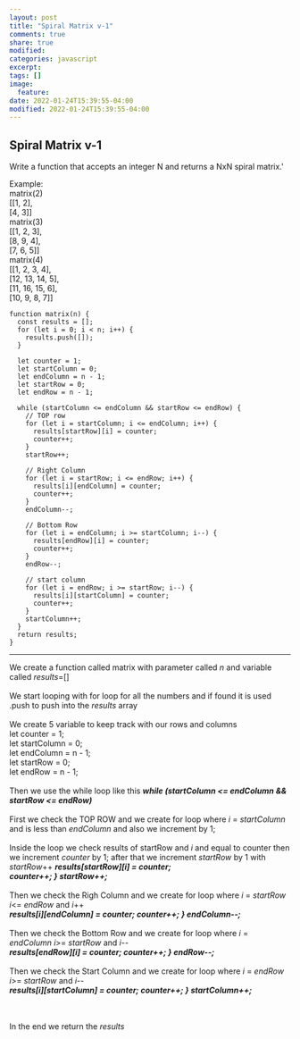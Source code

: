 ```yaml
---
layout: post
title: "Spiral Matrix v-1"
comments: true
share: true
modified:
categories: javascript
excerpt:
tags: []
image:
  feature:
date: 2022-01-24T15:39:55-04:00
modified: 2022-01-24T15:39:55-04:00
---
```


## Spiral Matrix v-1
Write a function that accepts an integer N and returns a NxN spiral matrix.'


Example:<br>
matrix(2)<br>
    [[1, 2],<br>
     [4, 3]]<br>
   matrix(3)<br>
     [[1, 2, 3],<br>
     [8, 9, 4],<br>
     [7, 6, 5]]<br>
   matrix(4)<br>
     [[1,   2,  3, 4],<br>
     [12, 13, 14, 5],<br>
     [11, 16, 15, 6],<br>
     [10,  9,  8, 7]]<br>





~~~
function matrix(n) {
  const results = [];
  for (let i = 0; i < n; i++) {
    results.push([]);
  }

  let counter = 1;
  let startColumn = 0;
  let endColumn = n - 1;
  let startRow = 0;
  let endRow = n - 1;

  while (startColumn <= endColumn && startRow <= endRow) {
    // TOP row
    for (let i = startColumn; i <= endColumn; i++) {
      results[startRow][i] = counter;
      counter++;
    }
    startRow++;

    // Right Column
    for (let i = startRow; i <= endRow; i++) {
      results[i][endColumn] = counter;
      counter++;
    }
    endColumn--;

    // Bottom Row
    for (let i = endColumn; i >= startColumn; i--) {
      results[endRow][i] = counter;
      counter++;
    }
    endRow--;

    // start column
    for (let i = endRow; i >= startRow; i--) {
      results[i][startColumn] = counter;
      counter++;
    }
    startColumn++;
  }
  return results;
}
~~~
___
We create a function called matrix with parameter called *n* and variable called *results*=[] 
<br><br>
We start looping with for loop for all the numbers and if found it is used .push to push into the *results* array
<br><br>
We create 5 variable to keep track with our rows and columns<br>
  let counter = 1;<br>
  let startColumn = 0;<br>
  let endColumn = n - 1;<br>
  let startRow = 0;<br>
  let endRow = n - 1;<br>
<br>
Then we use the while loop like this ***while (startColumn <= endColumn && startRow <= endRow)***
<br><br>
First we check the TOP ROW and we create for loop where *i* = *startColumn* and is less than *endColumn* and also we increment by 1;
<br><br>
Inside the loop we check results of startRow and *i* and equal to counter then we increment     *counter* by 1; after that we increment *startRow* by 1 with *startRow*++
***results[startRow][i] = counter; <br>
      counter++;
    }
    startRow++;***
<br><br>
Then we check the Righ Column and we create for loop where *i* = *startRow* *i*<= *endRow* and *i*++<br>
  ***results[i][endColumn] = counter;
      counter++;
    }
    endColumn--;***
<br><br>
Then we check the Bottom Row and we create for loop where *i* = *endColumn* *i*>= *startRow* and *i*-- <br>
   ***results[endRow][i] = counter;
      counter++;
    }
    endRow--;***
  <br><br>
  Then we check the Start Column and we create for loop where *i* = *endRow* *i*>= *startRow* and *i*-- <br>
      ***results[i][startColumn] = counter;
      counter++;
    }
    startColumn++;***

<br><br>
In the end we return the *results* 

  